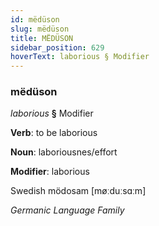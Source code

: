 ```yaml
---
id: mëdüson
slug: mëdüson
title: MËDÜSON
sidebar_position: 629
hoverText: laborious § Modifier
---
```


### mëdüson

*laborious* **§** Modifier

**Verb**: to be laborious

**Noun**: laboriousnes/effort

**Modifier**: laborious

Swedish mödosam [møːduːsɑːm]

*Germanic Language Family*